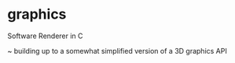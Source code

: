 # graphics
Software Renderer in C
 
~ building up to a somewhat simplified version of a 3D graphics API
